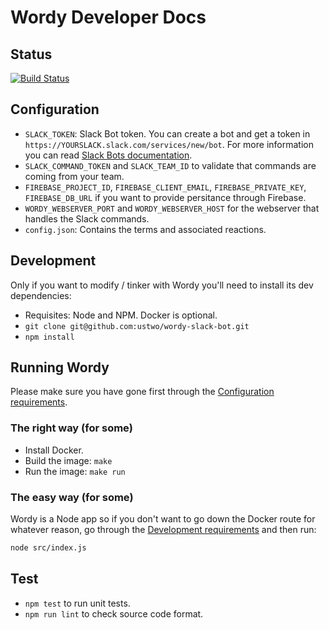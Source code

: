# Wordy Developer Docs

## Status

[![Build Status](https://travis-ci.org/ustwo/wordy-slack-bot.svg?branch=master)](https://travis-ci.org/ustwo/wordy-slack-bot)

## Configuration

 * `SLACK_TOKEN`: Slack Bot token. You can create a bot and get a token in `https://YOURSLACK.slack.com/services/new/bot`. For more information you can read [Slack Bots documentation](https://api.slack.com/bot-users).
 * `SLACK_COMMAND_TOKEN` and `SLACK_TEAM_ID` to validate that commands are coming from your team.
 * `FIREBASE_PROJECT_ID`, `FIREBASE_CLIENT_EMAIL`, `FIREBASE_PRIVATE_KEY`, `FIREBASE_DB_URL` if you want to provide persitance through Firebase.
 * `WORDY_WEBSERVER_PORT` and `WORDY_WEBSERVER_HOST` for the webserver that handles the Slack commands.
 * `config.json`: Contains the terms and associated reactions.

## Development

Only if you want to modify / tinker with Wordy you'll need to install its dev dependencies:

 * Requisites: Node and NPM. Docker is optional.
 * `git clone git@github.com:ustwo/wordy-slack-bot.git`
 * `npm install`

## Running Wordy

Please make sure you have gone first through the [Configuration requirements](#configuration).

### The right way (for some)

 * Install Docker.
 * Build the image: `make`
 * Run the image: `make run`

### The easy way (for some)

Wordy is a Node app so if you don't want to go down the Docker route for whatever reason, go through the [Development requirements](#development) and then run:

```sh
node src/index.js
```

## Test

 * `npm test` to run unit tests.
 * `npm run lint` to check source code format.
